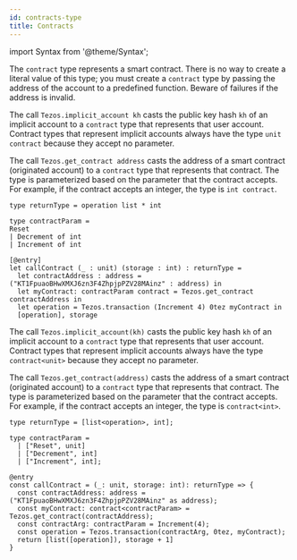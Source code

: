 ```yaml
---
id: contracts-type
title: Contracts
---
```


import Syntax from '@theme/Syntax';

The `contract` type represents a smart contract.
There is no way to create a literal value of this type; you must create a `contract` type by passing the address of the account to a predefined function.
Beware of failures if the address is invalid.

<Syntax syntax="cameligo">

The call `Tezos.implicit_account kh` casts the public key hash `kh` of an implicit account to a `contract` type that represents that user account.
Contract types that represent implicit accounts always have the type `unit contract` because they accept no parameter.

The call `Tezos.get_contract address` casts the address of a smart contract (originated account) to a `contract` type that represents that contract.
The type is parameterized based on the parameter that the contract accepts.
For example, if the contract accepts an integer, the type is `int contract`.

```cameligo group=get_contract
type returnType = operation list * int

type contractParam =
Reset
| Decrement of int
| Increment of int

[@entry]
let callContract (_ : unit) (storage : int) : returnType =
  let contractAddress : address = ("KT1FpuaoBHwXMXJ6zn3F4ZhpjpPZV28MAinz" : address) in
  let myContract: contractParam contract = Tezos.get_contract contractAddress in
  let operation = Tezos.transaction (Increment 4) 0tez myContract in
  [operation], storage
```

</Syntax>

<Syntax syntax="jsligo">

The call `Tezos.implicit_account(kh)` casts the public key hash `kh` of an implicit account to a `contract` type that represents that user account.
Contract types that represent implicit accounts always have the type `contract<unit>` because they accept no parameter.

The call `Tezos.get_contract(address)` casts the address of a smart contract (originated account) to a `contract` type that represents that contract.
The type is parameterized based on the parameter that the contract accepts.
For example, if the contract accepts an integer, the type is `contract<int>`.

```jsligo group=get_contract
type returnType = [list<operation>, int];

type contractParam =
  | ["Reset", unit]
  | ["Decrement", int]
  | ["Increment", int];

@entry
const callContract = (_: unit, storage: int): returnType => {
  const contractAddress: address = ("KT1FpuaoBHwXMXJ6zn3F4ZhpjpPZV28MAinz" as address);
  const myContract: contract<contractParam> = Tezos.get_contract(contractAddress);
  const contractArg: contractParam = Increment(4);
  const operation = Tezos.transaction(contractArg, 0tez, myContract);
  return [list([operation]), storage + 1]
}
```

</Syntax>